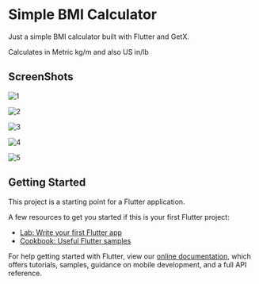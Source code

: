 # Simple BMI Calculator

Just a simple BMI calculator built with Flutter and GetX. 

Calculates in Metric kg/m and also US in/lb

## ScreenShots
![1]("screenshots/screenshot1BMI.png")

![2]("screenshots/screenshot2BMI.png")


![3]("screenshots/screenshot3BMI.png")

![4]("screenshots/screenshot4BMI.png")

![5]("screenshots/screenshot5BMI.png")

## Getting Started

This project is a starting point for a Flutter application.

A few resources to get you started if this is your first Flutter project:

- [Lab: Write your first Flutter app](https://flutter.dev/docs/get-started/codelab)
- [Cookbook: Useful Flutter samples](https://flutter.dev/docs/cookbook)

For help getting started with Flutter, view our
[online documentation](https://flutter.dev/docs), which offers tutorials,
samples, guidance on mobile development, and a full API reference.

